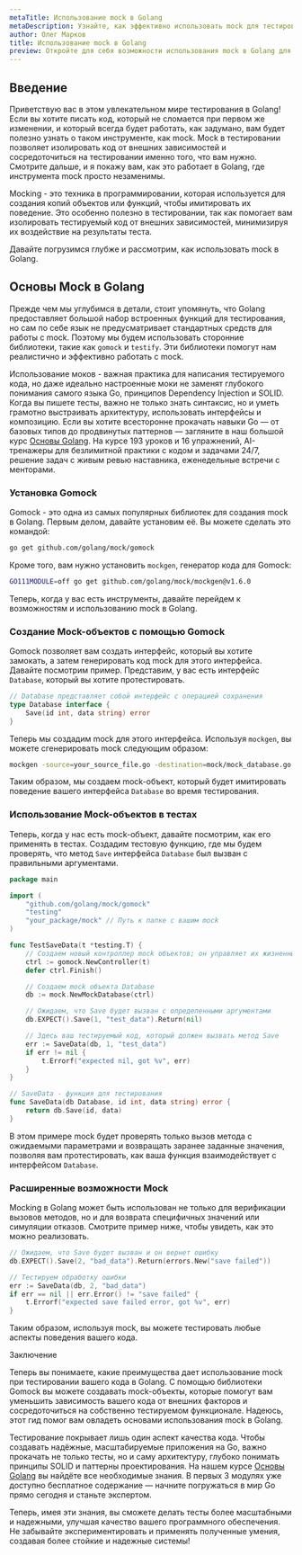 ```yaml
---
metaTitle: Использование mock в Golang
metaDescription: Узнайте, как эффективно использовать mock для тестирования в Golang - от создания простых mock-объектов до реализации сложных сценариев тестирования в ваших проектах
author: Олег Марков
title: Использование mock в Golang
preview: Откройте для себя возможности использования mock в Golang для улучшения тестирования вашего кода. Научитесь создавать и применять mock-объекты на практике
---
```


## Введение

Приветствую вас в этом увлекательном мире тестирования в Golang! Если вы хотите писать код, который не сломается при первом же изменении, и который всегда будет работать, как задумано, вам будет полезно узнать о таком инструменте, как mock. Mock в тестировании позволяет изолировать код от внешних зависимостей и сосредоточиться на тестировании именно того, что вам нужно. Смотрите дальше, и я покажу вам, как это работает в Golang, где инструмента mock просто незаменимы.

Mocking - это техника в программировании, которая используется для создания копий объектов или функций, чтобы имитировать их поведение. Это особенно полезно в тестировании, так как помогает вам изолировать тестируемый код от внешних зависимостей, минимизируя их воздействие на результаты теста.

Давайте погрузимся глубже и рассмотрим, как использовать mock в Golang.

## Основы Mock в Golang

Прежде чем мы углубимся в детали, стоит упомянуть, что Golang предоставляет большой набор встроенных функций для тестирования, но сам по себе язык не предусматривает стандартных средств для работы с mock. Поэтому мы будем использовать сторонние библиотеки, такие как `gomock` и `testify`. Эти библиотеки помогут нам реалистично и эффективно работать с mock.

Использование моков - важная практика для написания тестируемого кода, но даже идеально настроенные моки не заменят глубокого понимания самого языка Go, принципов Dependency Injection и SOLID. Когда вы пишете тесты, важно не только знать синтаксис, но и уметь грамотно выстраивать архитектуру, использовать интерфейсы и композицию. Если вы хотите всесторонне прокачать навыки Go — от базовых типов до продвинутых паттернов — загляните в наш большой курс [Основы Golang](https://purpleschool.ru/course/go-basics?utm_source=knowledgebase&utm_medium=text&utm_campaign=Ispolzovanie_mock_v_Golang). На курсе 193 уроков и 16 упражнений, AI-тренажеры для безлимитной практики с кодом и задачами 24/7, решение задач с живым ревью наставника, еженедельные встречи с менторами.

### Установка Gomock

Gomock - это одна из самых популярных библиотек для создания mock в Golang. Первым делом, давайте установим её. Вы можете сделать это командой:

```bash
go get github.com/golang/mock/gomock
```

Кроме того, вам нужно установить `mockgen`, генератор кода для Gomock:

```bash
GO111MODULE=off go get github.com/golang/mock/mockgen@v1.6.0
```

Теперь, когда у вас есть инструменты, давайте перейдем к возможностям и использованию mock в Golang.

### Создание Mock-объектов с помощью Gomock

Gomock позволяет вам создать интерфейс, который вы хотите замокать, а затем генерировать код mock для этого интерфейса. Давайте посмотрим пример. Представим, у вас есть интерфейс `Database`, который вы хотите протестировать.

```go
// Database представляет собой интерфейс с операцией сохранения
type Database interface {
    Save(id int, data string) error
}
```

Теперь мы создадим mock для этого интерфейса. Используя `mockgen`, вы можете сгенерировать mock следующим образом:

```bash
mockgen -source=your_source_file.go -destination=mock/mock_database.go -package=mock
```

Таким образом, мы создаем mock-объект, который будет имитировать поведение вашего интерфейса `Database` во время тестирования.

### Использование Mock-объектов в тестах

Теперь, когда у нас есть mock-объект, давайте посмотрим, как его применять в тестах. Создадим тестовую функцию, где мы будем проверять, что метод `Save` интерфейса `Database` был вызван с правильными аргументами.

```go
package main

import (
    "github.com/golang/mock/gomock"
    "testing"
    "your_package/mock" // Путь к папке с вашим mock
)

func TestSaveData(t *testing.T) {
    // Создаем новый контроллер mock объектов; он управляет их жизненным циклом
    ctrl := gomock.NewController(t)
    defer ctrl.Finish()

    // Создаем mock объекта Database
    db := mock.NewMockDatabase(ctrl)

    // Ожидаем, что Save будет вызван с определенными аргументами
    db.EXPECT().Save(1, "test_data").Return(nil)

    // Здесь ваш тестируемый код, который должен вызвать метод Save
    err := SaveData(db, 1, "test_data")
    if err != nil {
        t.Errorf("expected nil, got %v", err)
    }
}

// SaveData - функция для тестирования
func SaveData(db Database, id int, data string) error {
    return db.Save(id, data)
}
```

В этом примере mock будет проверять только вызов метода с ожидаемыми параметрами и возвращать заранее заданные значения, позволяя вам протестировать, как ваша функция взаимодействует с интерфейсом `Database`.

### Расширенные возможности Mock

Mocking в Golang может быть использован не только для верификации вызовов методов, но и для возврата специфичных значений или симуляции отказов. Смотрите пример ниже, чтобы увидеть, как это можно реализовать.

```go
// Ожидаем, что Save будет вызван и он вернет ошибку
db.EXPECT().Save(2, "bad_data").Return(errors.New("save failed"))

// Тестируем обработку ошибки
err := SaveData(db, 2, "bad_data")
if err == nil || err.Error() != "save failed" {
    t.Errorf("expected save failed error, got %v", err)
}
```

Таким образом, используя mock, вы можете тестировать любые аспекты поведения вашего кода.

Заключение

Теперь вы понимаете, какие преимущества дает использование mock при тестировании вашего кода в Golang. С помощью библиотеки Gomock вы можете создавать mock-объекты, которые помогут вам уменьшить зависимость вашего кода от внешних факторов и сосредоточиться на собственно тестируемом функционале. Надеюсь, этот гид помог вам овладеть основами использования mock в Golang.

Тестирование покрывает лишь один аспект качества кода. Чтобы создавать надёжные, масштабируемые приложения на Go, важно прокачать не только тесты, но и саму архитектуру, глубоко понимать принципы SOLID и паттерны проектирования. На нашем курсе [Основы Golang](https://purpleschool.ru/course/go-basics?utm_source=knowledgebase&utm_medium=text&utm_campaign=Ispolzovanie_mock_v_Golang) вы найдёте все необходимые знания. В первых 3 модулях уже доступно бесплатное содержание — начните погружаться в мир Go прямо сегодня и станьте экспертом.

Теперь, имея эти знания, вы сможете делать тесты более масштабными и надежными, улучшая качество вашего программного обеспечения. Не забывайте экспериментировать и применять полученные умения, создавая более стойкие и надежные системы!
